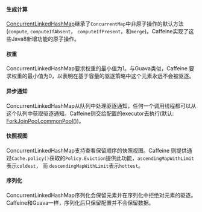 #### 生成计算

[ConcurrentLinkedHashMap][1]继承了`ConcurrentMap`中非原子操作的默认方法(`compute`, `computeIfAbsent`， `computeIfPresent`，和`merge`)。Caffeine实现了这些Java8新增功能的原子操作。 
  

#### 权重

ConcurrentLinkedHashMap要求权重的最小值为1。与Guava类似，Caffeine 要求权重的最小值为0，以表明在基于容量的驱逐策略中这个元素永远不会被驱逐。    

#### 异步通知

ConcurrentLinkedHashMap从队列中处理驱逐通知，任何一个调用线程都可以从这个队列中获取驱逐通知。Caffeine则交给配置的executor去执行(默认: [ForkJoinPool.commonPool()][2])。    

#### 快照视图

ConcurrentLinkedHashMap支持查看保留顺序的快照视图。Caffeine 则提供通过`Cache.policy()`获取的`Policy.Eviction`提供此功能，`ascendingMapWithLimit`表示`coldest`， 而 `descendingMapWithLimit`表示`hottest`。      

#### 序列化

ConcurrentLinkedHashMap序列化会保留元素并在序列化中拒绝对元素的驱逐。Caffeine和Guava一样，序列化后只保留配置并不会保留数据。     

[1]: https://code.google.com/p/concurrentlinkedhashmap
[2]: https://docs.oracle.com/javase/8/docs/api/java/util/concurrent/ForkJoinPool.html